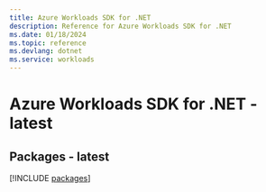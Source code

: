 ```yaml
---
title: Azure Workloads SDK for .NET
description: Reference for Azure Workloads SDK for .NET
ms.date: 01/18/2024
ms.topic: reference
ms.devlang: dotnet
ms.service: workloads
---
```

# Azure Workloads SDK for .NET - latest
## Packages - latest
[!INCLUDE [packages](workloads-index.md)]